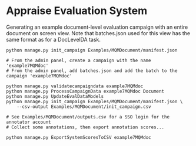 # Appraise Evaluation System

Generating an example document-level evaluation campaign with an entire
document on screen view. Note that batches.json used for this view has the same
format as for a DocLevelDA task.

    python manage.py init_campaign Examples/MQMDocument/manifest.json

    # From the admin panel, create a campaign with the name 'example7MQMdoc'
    # From the admin panel, add batches.json and add the batch to the campaign 'example7MQMdoc'

    python manage.py validatecampaigndata example7MQMdoc
    python manage.py ProcessCampaignData example7MQMdoc Document
    python manage.py UpdateEvalDataModels
    python manage.py init_campaign Examples/MQMDocument/manifest.json \
        --csv-output Examples/MQMDocument/init_campaign.csv

    # See Examples/MQMDocument/outputs.csv for a SSO login for the annotator account
    # Collect some annotations, then export annotation scores...

    python manage.py ExportSystemScoresToCSV example7MQMdoc
